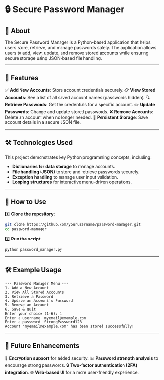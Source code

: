 # 🔒 Secure Password Manager

## 🔑 About
The Secure Password Manager is a Python-based application that helps users store, retrieve, and manage passwords safely. The application allows users to add, view, update, and remove stored accounts while ensuring secure storage using JSON-based file handling.

---

## 🚀 Features
✅ **Add New Accounts**: Store account credentials securely.
📋 **View Stored Accounts**: See a list of all saved account names (passwords hidden).
🔍 **Retrieve Passwords**: Get the credentials for a specific account.
✏️ **Update Passwords**: Change and update stored passwords.
❌ **Remove Accounts**: Delete an account when no longer needed.
💾 **Persistent Storage**: Save account details in a secure JSON file.

---

## 🛠 Technologies Used
This project demonstrates key Python programming concepts, including:
- **Dictionaries for data storage** to manage accounts.
- **File handling (JSON)** to store and retrieve passwords securely.
- **Exception handling** to manage user input validation.
- **Looping structures** for interactive menu-driven operations.

---

## 📌 How to Use
1️⃣ **Clone the repository**:
   ```bash
   git clone https://github.com/yourusername/password-manager.git
   cd password-manager
   ```
2️⃣ **Run the script**:
   ```bash
   python password_manager.py
   ```

---

## 🛠 Example Usage
```
--- Password Manager Menu ---
1. Add a New Account
2. View All Stored Accounts
3. Retrieve a Password
4. Update an Account's Password
5. Remove an Account
6. Save & Quit
Enter your choice (1-6): 1
Enter a username: myemail@example.com
Enter a password: StrongPassword123
Account 'myemail@example.com' has been stored successfully!
```

---

## 🔮 Future Enhancements
🔑 **Encryption support** for added security.
📊 **Password strength analysis** to encourage strong passwords.
🔒 **Two-factor authentication (2FA) integration**.
🌐 **Web-based UI** for a more user-friendly experience.
